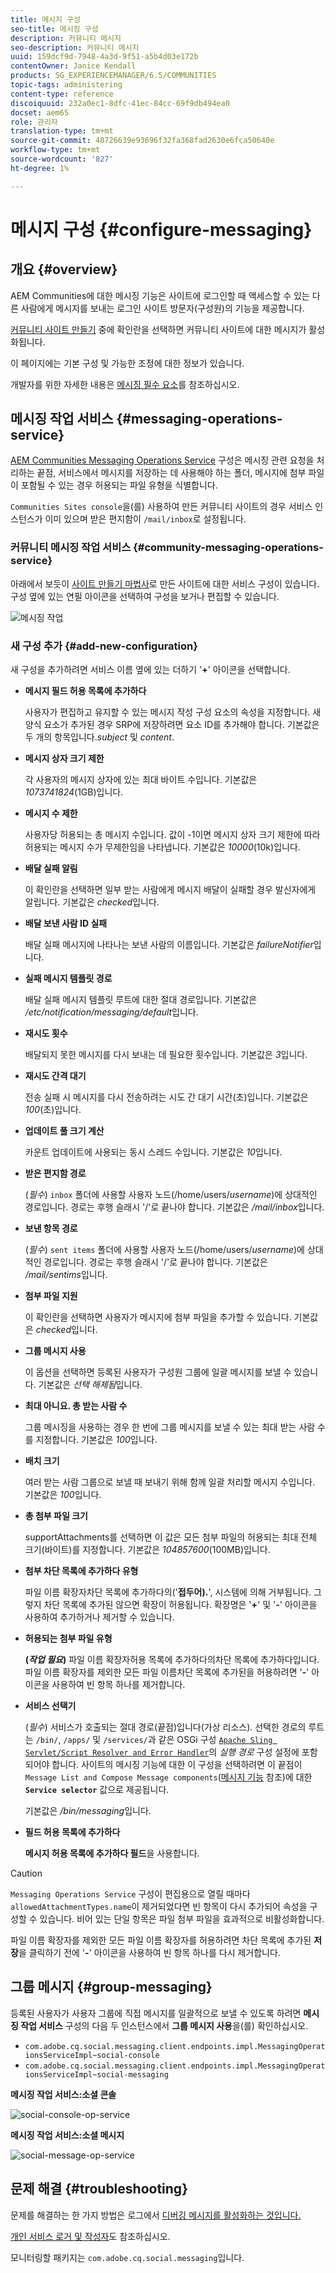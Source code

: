 ```yaml
---
title: 메시지 구성
seo-title: 메시징 구성
description: 커뮤니티 메시지
seo-description: 커뮤니티 메시지
uuid: 159dcf9d-7948-4a3d-9f51-a5b4d03e172b
contentOwner: Janice Kendall
products: SG_EXPERIENCEMANAGER/6.5/COMMUNITIES
topic-tags: administering
content-type: reference
discoiquuid: 232a0ec1-8dfc-41ec-84cc-69f9db494ea0
docset: aem65
role: 관리자
translation-type: tm+mt
source-git-commit: 48726639e93696f32fa368fad2630e6fca50640e
workflow-type: tm+mt
source-wordcount: '827'
ht-degree: 1%

---
```



# 메시지 구성 {#configure-messaging}

## 개요 {#overview}

AEM Communities에 대한 메시징 기능은 사이트에 로그인할 때 액세스할 수 있는 다른 사람에게 메시지를 보내는 로그인 사이트 방문자(구성원)의 기능을 제공합니다.

[커뮤니티 사이트 만들기](/help/communities/sites-console.md) 중에 확인란을 선택하면 커뮤니티 사이트에 대한 메시지가 활성화됩니다.

이 페이지에는 기본 구성 및 가능한 조정에 대한 정보가 있습니다.

개발자를 위한 자세한 내용은 [메시징 필수 요소](/help/communities/essentials-messaging.md)를 참조하십시오.

## 메시징 작업 서비스 {#messaging-operations-service}

[AEM Communities Messaging Operations Service](https://localhost:4502/system/console/configMgr/com.adobe.cq.social.messaging.client.endpoints.impl.MessagingOperationsServiceImpl) 구성은 메시징 관련 요청을 처리하는 끝점, 서비스에서 메시지를 저장하는 데 사용해야 하는 폴더, 메시지에 첨부 파일이 포함될 수 있는 경우 허용되는 파일 유형을 식별합니다.

`Communities Sites console`을(를) 사용하여 만든 커뮤니티 사이트의 경우 서비스 인스턴스가 이미 있으며 받은 편지함이 `/mail/inbox`로 설정됩니다.

### 커뮤니티 메시징 작업 서비스 {#community-messaging-operations-service}

아래에서 보듯이 [사이트 만들기 마법사](/help/communities/sites-console.md)로 만든 사이트에 대한 서비스 구성이 있습니다. 구성 옆에 있는 연필 아이콘을 선택하여 구성을 보거나 편집할 수 있습니다.

![메시징 작업](assets/messaging-operations.png)

### 새 구성 추가 {#add-new-configuration}

새 구성을 추가하려면 서비스 이름 옆에 있는 더하기 &#39;**+**&#39; 아이콘을 선택합니다.

* **메시지 필드 허용 목록에 추가하다**

   사용자가 편집하고 유지할 수 있는 메시지 작성 구성 요소의 속성을 지정합니다. 새 양식 요소가 추가된 경우 SRP에 저장하려면 요소 ID를 추가해야 합니다. 기본값은 두 개의 항목입니다.*subject* 및 *content*.

* **메시지 상자 크기 제한**

   각 사용자의 메시지 상자에 있는 최대 바이트 수입니다. 기본값은 *1073741824*(1GB)입니다.

* **메시지 수 제한**

   사용자당 허용되는 총 메시지 수입니다. 값이 -1이면 메시지 상자 크기 제한에 따라 허용되는 메시지 수가 무제한임을 나타냅니다. 기본값은 *10000*(10k)입니다.

* **배달 실패 알림**

   이 확인란을 선택하면 일부 받는 사람에게 메시지 배달이 실패할 경우 발신자에게 알립니다. 기본값은 *checked*&#x200B;입니다.

* **배달 보낸 사람 ID 실패**

   배달 실패 메시지에 나타나는 보낸 사람의 이름입니다. 기본값은 *failureNotifier*&#x200B;입니다.

* **실패 메시지 템플릿 경로**

   배달 실패 메시지 템플릿 루트에 대한 절대 경로입니다. 기본값은 */etc/notification/messaging/default*&#x200B;입니다.

* **재시도 횟수**

   배달되지 못한 메시지를 다시 보내는 데 필요한 횟수입니다. 기본값은 *3*&#x200B;입니다.

* **재시도 간격 대기**

   전송 실패 시 메시지를 다시 전송하려는 시도 간 대기 시간(초)입니다. 기본값은 *100*(초)입니다.

* **업데이트 풀 크기 계산**

   카운트 업데이트에 사용되는 동시 스레드 수입니다. 기본값은 *10*&#x200B;입니다.

* **받은 편지함 경로**

   (*필수*) `inbox` 폴더에 사용할 사용자 노드(/home/users/*username*)에 상대적인 경로입니다. 경로는 후행 슬래시 &#39;/&#39;로 끝나야 합니다. 기본값은 */mail/inbox*&#x200B;입니다.

* **보낸 항목 경로**

   (*필수*) `sent items` 폴더에 사용할 사용자 노드(/home/users/*username*)에 상대적인 경로입니다. 경로는 후행 슬래시 &#39;/&#39;로 끝나야 합니다. 기본값은 */mail/sentims*&#x200B;입니다.

* **첨부 파일 지원**

   이 확인란을 선택하면 사용자가 메시지에 첨부 파일을 추가할 수 있습니다. 기본값은 *checked*&#x200B;입니다.

* **그룹 메시지 사용**

   이 옵션을 선택하면 등록된 사용자가 구성원 그룹에 일괄 메시지를 보낼 수 있습니다. 기본값은 *선택 해제됨*&#x200B;입니다.

* **최대 아니요. 총 받는 사람 수**

   그룹 메시징을 사용하는 경우 한 번에 그룹 메시지를 보낼 수 있는 최대 받는 사람 수를 지정합니다. 기본값은 *100*&#x200B;입니다.

* **배치 크기**

   여러 받는 사람 그룹으로 보낼 때 보내기 위해 함께 일괄 처리할 메시지 수입니다. 기본값은 *100*&#x200B;입니다.

* **총 첨부 파일 크기**

   supportAttachments를 선택하면 이 값은 모든 첨부 파일의 허용되는 최대 전체 크기(바이트)를 지정합니다. 기본값은 *104857600*(100MB)입니다.

* **첨부 차단 목록에 추가하다 유형**

   파일 이름 확장자차단 목록에 추가하다의(&#39;**접두어).**&#39;, 시스템에 의해 거부됩니다. 그렇지 차단 목록에 추가된 않으면 확장이 허용됩니다. 확장명은 &#39;**+**&#39; 및 &#39;**-**&#39; 아이콘을 사용하여 추가하거나 제거할 수 있습니다.

* **허용되는 첨부 파일 유형**

   **(*작업 필요*)** 파일 이름 확장자허용 목록에 추가하다의차단 목록에 추가하다입니다. 파일 이름 확장자를 제외한 모든 파일 이름차단 목록에 추가된을 허용하려면 &#39;**-**&#39; 아이콘을 사용하여 빈 항목 하나를 제거합니다.

* **서비스 선택기**

   (*필수*) 서비스가 호출되는 절대 경로(끝점)입니다(가상 리소스). 선택한 경로의 루트는 `/bin/`, `/apps/` 및 `/services/`과 같은 OSGi 구성 [ `Apache Sling Servlet/Script Resolver and Error Handler`](https://localhost:4502/system/console/configMgr/org.apache.sling.servlets.resolver.SlingServletResolver)의 *실행 경로* 구성 설정에 포함되어야 합니다. 사이트의 메시징 기능에 대한 이 구성을 선택하려면 이 끝점이 `Message List and Compose Message components`([메시지 기능](/help/communities/configure-messaging.md) 참조)에 대한 **`Service selector`** 값으로 제공됩니다.

   기본값은 */bin/messaging*&#x200B;입니다.

* **필드 허용 목록에 추가하다**

   **메시지 허용 목록에 추가하다 필드**&#x200B;을 사용합니다.

>[!CAUTION]
>
>`Messaging Operations Service` 구성이 편집용으로 열릴 때마다 `allowedAttachmentTypes.name`이 제거되었다면 빈 항목이 다시 추가되어 속성을 구성할 수 있습니다. 비어 있는 단일 항목은 파일 첨부 파일을 효과적으로 비활성화합니다.
>
>파일 이름 확장자를 제외한 모든 파일 이름 확장자를 허용하려면 차단 목록에 추가된 **저장**&#x200B;을 클릭하기 전에 &#39;**-**&#39; 아이콘을 사용하여 빈 항목 하나를 다시 제거합니다.

## 그룹 메시지 {#group-messaging}

등록된 사용자가 사용자 그룹에 직접 메시지를 일괄적으로 보낼 수 있도록 하려면 **메시징 작업 서비스** 구성의 다음 두 인스턴스에서 **그룹 메시지 사용**&#x200B;을(를) 확인하십시오.

* `com.adobe.cq.social.messaging.client.endpoints.impl.MessagingOperationsServiceImpl~social-console`
* `com.adobe.cq.social.messaging.client.endpoints.impl.MessagingOperationsServiceImpl~social-messaging`

**메시징 작업 서비스:소셜 콘솔**

![social-console-op-service](assets/social-console-op-service.png)

**메시징 작업 서비스:소셜 메시지**

![social-message-op-service](assets/social-message-op-service.png)

## 문제 해결 {#troubleshooting}

문제를 해결하는 한 가지 방법은 로그에서 [디버깅 메시지를 활성화하는 것입니다.](/help/sites-administering/troubleshooting.md)

[개인 서비스 로거 및 작성자](/help/sites-deploying/configure-logging.md#loggers-and-writers-for-individual-services)도 참조하십시오.

모니터링할 패키지는 `com.adobe.cq.social.messaging`입니다.
